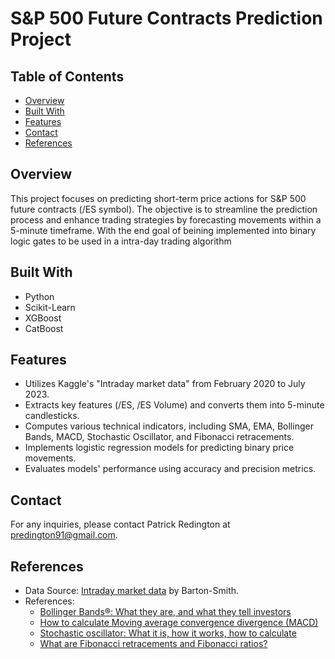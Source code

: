 # S&P 500 Future Contracts Prediction Project

## Table of Contents
- [Overview](#overview)
- [Built With](#built-with)
- [Features](#features)
- [Contact](#contact)
- [References](#references)

## Overview
This project focuses on predicting short-term price actions for S&P 500 future contracts (/ES symbol). The objective is to streamline the prediction process and enhance trading strategies by forecasting movements within a 5-minute timeframe. With the end goal of beining implemented into binary logic gates to be used in a intra-day trading algorithm

## Built With
- Python
- Scikit-Learn
- XGBoost
- CatBoost

## Features
- Utilizes Kaggle's "Intraday market data" from February 2020 to July 2023.
- Extracts key features (/ES, /ES Volume) and converts them into 5-minute candlesticks.
- Computes various technical indicators, including SMA, EMA, Bollinger Bands, MACD, Stochastic Oscillator, and Fibonacci retracements.
- Implements logistic regression models for predicting binary price movements.
- Evaluates models' performance using accuracy and precision metrics.

## Contact
For any inquiries, please contact Patrick Redington at predington91@gmail.com.

## References
- Data Source: [Intraday market data](https://www.kaggle.com/datasets/brtnsmth/intraday-market-data) by Barton-Smith.
- References:
  - [Bollinger Bands®: What they are, and what they tell investors](https://www.investopedia.com/terms/b/bollingerbands.asp)
  - [How to calculate Moving average convergence divergence (MACD)](https://www.investopedia.com/ask/answers/122414/what-moving-average-convergence-divergence-macd-formula-and-how-it-calculated.asp)
  - [Stochastic oscillator: What it is, how it works, how to calculate](https://www.investopedia.com/terms/s/stochasticoscillator.asp)
  - [What are Fibonacci retracements and Fibonacci ratios?](https://www.investopedia.com/ask/answers/05/fibonacciretracement.asp)

